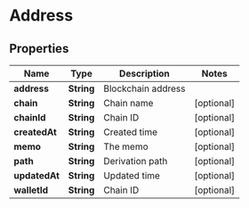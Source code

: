 

# Address


## Properties

| Name | Type | Description | Notes |
|------------ | ------------- | ------------- | -------------|
|**address** | **String** | Blockchain address |  |
|**chain** | **String** | Chain name |  [optional] |
|**chainId** | **String** | Chain ID |  [optional] |
|**createdAt** | **String** | Created time |  [optional] |
|**memo** | **String** | The memo |  [optional] |
|**path** | **String** | Derivation path |  [optional] |
|**updatedAt** | **String** | Updated time |  [optional] |
|**walletId** | **String** | Chain ID |  [optional] |



